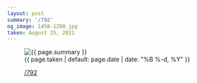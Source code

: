 ```yaml
---
layout: post
summary: '/792'
og_image: 1458-1280.jpg
taken: August 25, 2021
---
```


<figure class="post">
<img alt="{{ page.summary }}" sizes="(min-width: 700px) 50vw, calc(100vw - 2rem)" src="{{ site.assets_url }}/1458-640.jpg" srcset="{{ site.assets_url }}/1458-320.jpg 320w, {{ site.assets_url }}/1458-640.jpg 640w, {{ site.assets_url }}/1458-960.jpg 960w, {{ site.assets_url }}/1458-1280.jpg 1280w"/>
<figcaption>
<time>{{ page.taken | default: page.date | date: "%B %-d, %Y" }}</time>
<p><a href="http://life.aaronjgreenberg.com/792">/792</a></p>
</figcaption>
</figure>
